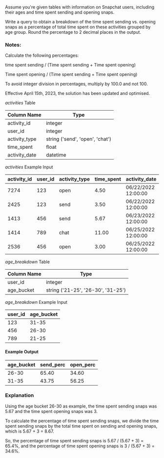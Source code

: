 Assume you're given tables with information on Snapchat users, including their ages and time spent sending and opening snaps.

Write a query to obtain a breakdown of the time spent sending vs. opening snaps as a percentage of total time spent on these activities grouped by age group. Round the percentage to 2 decimal places in the output.

### Notes:

Calculate the following percentages:

time spent sending / (Time spent sending + Time spent opening)

Time spent opening / (Time spent sending + Time spent opening)

To avoid integer division in percentages, multiply by 100.0 and not 100.

Effective April 15th, 2023, the solution has been updated and optimised.

*activities* Table

| Column Name |	Type |
| - | - |
| activity_id	| integer
| user_id	| integer
| activity_type	| string ('send', 'open', 'chat')
| time_spent	| float
| activity_date	| datetime

*activities* Example Input

| activity_id	| user_id	| activity_type	| time_spent	| activity_date |
| - | - | - | - | - |
| 7274	| 123	| open	| 4.50	| 06/22/2022 12:00:00 |
| 2425	| 123	| send	| 3.50	| 06/22/2022 12:00:00 |
| 1413	| 456	| send	| 5.67	| 06/23/2022 12:00:00 |
| 1414	| 789	| chat	| 11.00	| 06/25/2022 12:00:00 |
| 2536	| 456	| open	| 3.00	| 06/25/2022 12:00:00 |

*age_breakdown* Table

| Column Name	| Type |
| - | - |
| user_id	| integer |
| age_bucket	| string ('21-25', '26-30', '31-25') |

*age_breakdown* Example Input

| user_id	| age_bucket |
| - | - |
| 123	| 31-35 |
| 456	| 26-30 |
| 789	| 21-25 |

#### Example Output

| age_bucket	| send_perc	| open_perc |
| - | - | - |
| 26-30	| 65.40	| 34.60 |
| 31-35	| 43.75	| 56.25 |

### Explanation

Using the age bucket 26-30 as example, the time spent sending snaps was 5.67 and the time spent opening snaps was 3.

To calculate the percentage of time spent sending snaps, we divide the time spent sending snaps by the total time spent on sending and opening snaps, which is 5.67 + 3 = 8.67.

So, the percentage of time spent sending snaps is 5.67 / (5.67 + 3) = 65.4%, and the percentage of time spent opening snaps is 3 / (5.67 + 3) = 34.6%.
